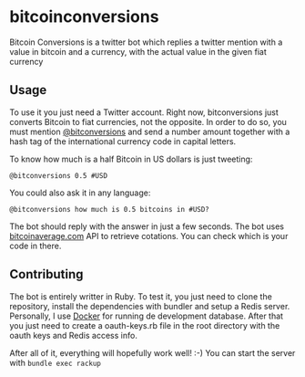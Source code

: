 bitcoinconversions
==================

Bitcoin Conversions is a twitter bot which replies a twitter mention with a value in bitcoin and a currency, with the actual value in the given fiat currency

## Usage

To use it you just need a Twitter account. Right now, bitconversions just converts Bitcoin to fiat currencies, not the opposite. In order to do so, you must mention [@bitconversions](https://twitter.com/bitconversions) and send a number amount together with a hash tag of the international currency code in capital letters.

To know how much is a half Bitcoin in US dollars is just tweeting:

    @bitconversions 0.5 #USD

You could also ask it in any language:

    @bitconversions how much is 0.5 bitcoins in #USD?

The bot should reply with the answer in just a few seconds. The bot uses [bitcoinaverage.com](https://bitcoinaverage.com) API to retrieve cotations. You can check which is your code in there.

## Contributing

The bot is entirely writter in Ruby. To test it, you just need to clone the repository, install the dependencies with bundler and setup a Redis server. Personally, I use [Docker](http://www.docker.com) for running de development database. After that you just need to create a oauth-keys.rb file in the root directory with the oauth keys and Redis access info.

After all of it, everything will hopefully work well! :-)
You can start the server with `bundle exec rackup`

